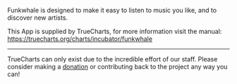 Funkwhale is designed to make it easy to listen to music you like, and to discover new artists.

This App is supplied by TrueCharts, for more information visit the manual: https://truecharts.org/charts/incubator/funkwhale

---

TrueCharts can only exist due to the incredible effort of our staff.
Please consider making a [donation](https://truecharts.org/docs/about/sponsor) or contributing back to the project any way you can!
